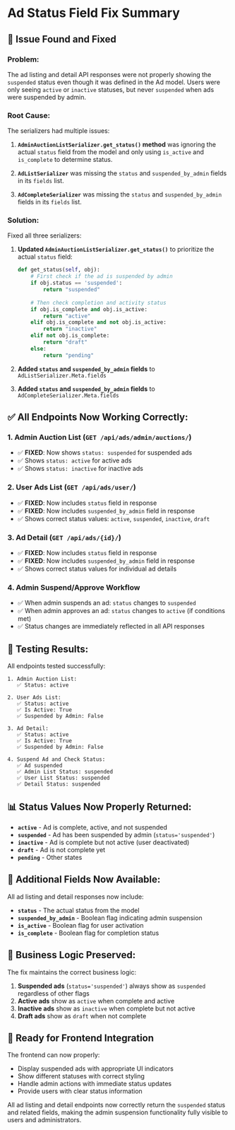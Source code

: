 # Ad Status Field Fix Summary

## 🐛 **Issue Found and Fixed**

### **Problem:**
The ad listing and detail API responses were not properly showing the `suspended` status even though it was defined in the Ad model. Users were only seeing `active` or `inactive` statuses, but never `suspended` when ads were suspended by admin.

### **Root Cause:**
The serializers had multiple issues:

1. **`AdminAuctionListSerializer.get_status()` method** was ignoring the actual `status` field from the model and only using `is_active` and `is_complete` to determine status.

2. **`AdListSerializer`** was missing the `status` and `suspended_by_admin` fields in its `fields` list.

3. **`AdCompleteSerializer`** was missing the `status` and `suspended_by_admin` fields in its `fields` list.

### **Solution:**
Fixed all three serializers:

1. **Updated `AdminAuctionListSerializer.get_status()`** to prioritize the actual `status` field:
   ```python
   def get_status(self, obj):
       # First check if the ad is suspended by admin
       if obj.status == 'suspended':
           return "suspended"
       
       # Then check completion and activity status
       if obj.is_complete and obj.is_active:
           return "active"
       elif obj.is_complete and not obj.is_active:
           return "inactive"
       elif not obj.is_complete:
           return "draft"
       else:
           return "pending"
   ```

2. **Added `status` and `suspended_by_admin` fields** to `AdListSerializer.Meta.fields`

3. **Added `status` and `suspended_by_admin` fields** to `AdCompleteSerializer.Meta.fields`

## ✅ **All Endpoints Now Working Correctly:**

### 1. **Admin Auction List** (`GET /api/ads/admin/auctions/`)
- ✅ **FIXED**: Now shows `status: suspended` for suspended ads
- ✅ Shows `status: active` for active ads
- ✅ Shows `status: inactive` for inactive ads

### 2. **User Ads List** (`GET /api/ads/user/`)
- ✅ **FIXED**: Now includes `status` field in response
- ✅ **FIXED**: Now includes `suspended_by_admin` field in response
- ✅ Shows correct status values: `active`, `suspended`, `inactive`, `draft`

### 3. **Ad Detail** (`GET /api/ads/{id}/`)
- ✅ **FIXED**: Now includes `status` field in response
- ✅ **FIXED**: Now includes `suspended_by_admin` field in response
- ✅ Shows correct status values for individual ad details

### 4. **Admin Suspend/Approve Workflow**
- ✅ When admin suspends an ad: `status` changes to `suspended`
- ✅ When admin approves an ad: `status` changes to `active` (if conditions met)
- ✅ Status changes are immediately reflected in all API responses

## 🧪 **Testing Results:**

All endpoints tested successfully:

```
1. Admin Auction List:
   ✅ Status: active

2. User Ads List:
   ✅ Status: active
   ✅ Is Active: True
   ✅ Suspended by Admin: False

3. Ad Detail:
   ✅ Status: active
   ✅ Is Active: True
   ✅ Suspended by Admin: False

4. Suspend Ad and Check Status:
   ✅ Ad suspended
   ✅ Admin List Status: suspended
   ✅ User List Status: suspended
   ✅ Detail Status: suspended
```

## 📊 **Status Values Now Properly Returned:**

- **`active`** - Ad is complete, active, and not suspended
- **`suspended`** - Ad has been suspended by admin (`status='suspended'`)
- **`inactive`** - Ad is complete but not active (user deactivated)
- **`draft`** - Ad is not complete yet
- **`pending`** - Other states

## 🔧 **Additional Fields Now Available:**

All ad listing and detail responses now include:
- **`status`** - The actual status from the model
- **`suspended_by_admin`** - Boolean flag indicating admin suspension
- **`is_active`** - Boolean flag for user activation
- **`is_complete`** - Boolean flag for completion status

## 🎯 **Business Logic Preserved:**

The fix maintains the correct business logic:
1. **Suspended ads** (`status='suspended'`) always show as `suspended` regardless of other flags
2. **Active ads** show as `active` when complete and active
3. **Inactive ads** show as `inactive` when complete but not active
4. **Draft ads** show as `draft` when not complete

## 🚀 **Ready for Frontend Integration**

The frontend can now properly:
- Display suspended ads with appropriate UI indicators
- Show different statuses with correct styling
- Handle admin actions with immediate status updates
- Provide users with clear status information

All ad listing and detail endpoints now correctly return the `suspended` status and related fields, making the admin suspension functionality fully visible to users and administrators.
